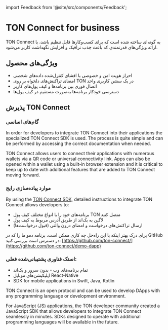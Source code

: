 import Feedback from '@site/src/components/Feedback';

# TON Connect for business

TON Connect به گونه‌ای ساخته شده است که برای کسب‌وکارها قابل تنظیم باشد، با ارائه ویژگی‌های قدرتمندی که باعث جذب ترافیک و افزایش نگهداشت کاربر می‌شود.

## ویژگی‌های محصول

- احراز هویت امن و خصوصی با افشای کنترل‌شده داده‌های شخصی
- امضای تراکنش‌های دلخواه بر روی TON در یک سشن کاربری واحد
- اتصال فوری بین برنامه‌ها و کیف پول‌های کاربر
- دسترسی خودکار برنامه‌ها به‌صورت مستقیم در کیف پول‌ها

## پذیرش TON Connect

### گام‌های اساسی

In order for developers to integrate TON Connect into their applications the specialized TON Connect SDK is used. The process is quite simple and can be performed by accessing the correct documentation when needed.

TON Connect allows users to connect their applications with numerous wallets via a QR code or universal connectivity link. Apps can also be opened within a wallet using a built-in browser extension and it is critical to keep up to date with additional features that are added to TON Connect moving forward.

### موارد پیاده‌سازی رایج

By using the [TON Connect SDK](https://github.com/ton-connect/sdk), detailed instructions to integrate TON Connect allows developers to:

- برنامه‌های خود را با انواع مختلف کیف پول TON متصل کنند
- لاگین به بک‌اند از طریق آدرس مربوط به کیف پول
- ارسال تراکنش‌های درخواست و امضای درون والتی (قبول درخواست‌ها)

برای درک بهتر اینکه با این راه‌حل چه کاری ممکن است، برنامه دمو ما را که در GitHub در دسترس است بررسی کنید: [https://github.com/ton-connect/](https://github.com/ton-connect/demo-dapp)

### استک فناوری پشتیبانی‌شده فعلی:

- تمام برنامه‌های وب - بدون سرور و بک‌اند
- اپلیکیشن‌های موبایل React-Native
- SDK for mobile applications in Swift, Java, Kotlin

TON Connect is an open protocol and can be used to develop DApps with any programming language or development environment.

For JavaScript (JS) applications, the TON developer community created a JavaScript SDK that allows developers to integrate TON Connect seamlessly in minutes. SDKs designed to operate with additional programming languages will be available in the future.

<Feedback />

